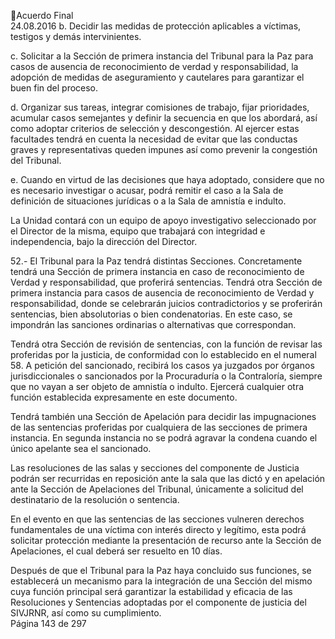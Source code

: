 Acuerdo Final  
24.08.2016 
b. Decidir las medidas de protección aplicables a víctimas, testigos y demás intervinientes. 
 
c. Solicitar a la Sección de primera instancia del Tribunal para la Paz para casos de ausencia 
de  reconocimiento  de  verdad  y  responsabilidad,  la  adopción  de  medidas  de 
aseguramiento y cautelares para garantizar el buen fin del proceso. 
 
d. Organizar  sus  tareas,  integrar  comisiones  de  trabajo,  fijar  prioridades,  acumular  casos 
semejantes  y  definir  la  secuencia  en  que  los  abordará,  así  como  adoptar  criterios  de 
selección y descongestión. Al ejercer estas facultades tendrá en cuenta la necesidad de 
evitar que las conductas graves y representativas queden impunes así como prevenir la 
congestión del Tribunal. 
 
e. Cuando en virtud de las decisiones que haya adoptado, considere que no es necesario 
investigar o acusar, podrá remitir el caso a la Sala de definición de situaciones jurídicas o 
a la Sala de amnistía e indulto.  
 
La Unidad contará con un equipo de apoyo investigativo seleccionado por el Director de la misma, equipo 
que trabajará con integridad e independencia, bajo la dirección del Director.   
 
52.-  El  Tribunal  para  la  Paz  tendrá  distintas  Secciones.  Concretamente  tendrá  una  Sección  de  primera 
instancia en caso de reconocimiento de Verdad y responsabilidad, que proferirá sentencias. Tendrá otra 
Sección  de  primera  instancia  para  casos  de  ausencia  de  reconocimiento  de  Verdad  y  responsabilidad, 
donde  se  celebrarán  juicios  contradictorios  y  se  proferirán  sentencias,  bien  absolutorias  o  bien 
condenatorias. En este caso, se impondrán las sanciones ordinarias o alternativas que correspondan.  
 
Tendrá otra Sección de revisión de sentencias, con la función de revisar las proferidas por la justicia, de 
conformidad con lo establecido en el numeral 58. A petición del sancionado, recibirá los casos ya juzgados 
por órganos jurisdiccionales o sancionados por la Procuraduría o la Contraloría, siempre que no vayan a 
ser  objeto  de  amnistía  o  indulto.  Ejercerá  cualquier  otra  función  establecida  expresamente  en  este 
documento. 
 
Tendrá también una Sección de Apelación para decidir las impugnaciones de las sentencias proferidas por 
cualquiera de las secciones de primera instancia. En segunda instancia no se podrá agravar la condena 
cuando el único apelante sea el sancionado. 
 
Las resoluciones de las salas y secciones del componente de Justicia podrán ser recurridas en reposición 
ante la sala que las dictó y en apelación ante la Sección de Apelaciones del Tribunal, únicamente a solicitud 
del destinatario de la resolución o sentencia.   
 
En el evento en que las sentencias de las secciones vulneren derechos fundamentales de una víctima con 
interés  directo  y  legítimo,  esta  podrá  solicitar  protección  mediante  la  presentación  de  recurso  ante  la 
Sección de Apelaciones, el cual deberá ser resuelto en 10 días. 
 
Después de que el Tribunal para la Paz haya concluido sus funciones, se establecerá un mecanismo para 
la integración de una Sección del mismo cuya función principal será garantizar la estabilidad y eficacia de 
las  Resoluciones  y  Sentencias  adoptadas  por  el  componente  de  justicia  del  SIVJRNR,  así  como  su 
cumplimiento.  
Página 143 de 297 
 

